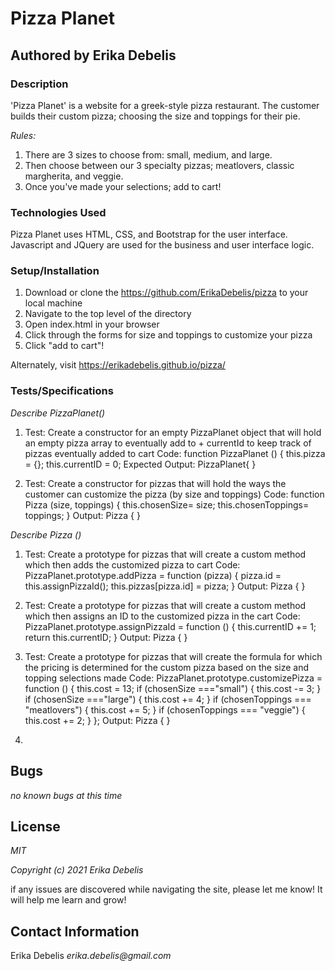 # __Pizza Planet__
## Authored by Erika Debelis

### __Description__
'Pizza Planet' is a website for a greek-style pizza restaurant. The customer builds their custom pizza; choosing the size and toppings for their pie.

_Rules:_
1. There are 3 sizes to choose from: small, medium, and large.
2. Then choose between our 3 specialty pizzas; meatlovers, classic margherita, and veggie.
3. Once you've made your selections; add to cart!

### __Technologies Used__
Pizza Planet uses HTML, CSS, and Bootstrap for the user interface. Javascript and JQuery are used for the business and user interface logic. 

### __Setup/Installation__
1. Download or clone the https://github.com/ErikaDebelis/pizza to your local machine
2. Navigate to the top level of the directory
3. Open index.html in your browser
4. Click through the forms for size and toppings to customize your pizza
5. Click "add to cart"!

Alternately, visit https://erikadebelis.github.io/pizza/

### __Tests/Specifications__

_Describe PizzaPlanet()_

1. Test: Create a constructor for an empty PizzaPlanet object that will hold an empty pizza array to eventually add to + currentId to keep track of pizzas eventually added to cart
Code: 
function PizzaPlanet () {
  this.pizza = {};
  this.currentID = 0;
Expected Output: PizzaPlanet{ } 

2. Test: Create a constructor for pizzas that will hold the ways the customer can customize the pizza (by size and toppings)
Code: 
function Pizza (size, toppings) {
  this.chosenSize= size;
  this.chosenToppings= toppings;
}
Output: Pizza { }


_Describe Pizza ()_

1. Test: Create a prototype for pizzas that will create a custom method which then adds the customized pizza to cart 
Code: 
PizzaPlanet.prototype.addPizza = function (pizza) {
  pizza.id = this.assignPizzaId();
  this.pizzas[pizza.id] = pizza;
}
Output: Pizza { }


2. Test: Create a prototype for pizzas that will create a custom method which then assigns an ID to the customized pizza in the cart
Code: 
PizzaPlanet.prototype.assignPizzaId = function () {
  this.currentID += 1;
  return this.currentID;
}
Output: Pizza { }


3. Test: Create a prototype for pizzas that will create the formula for which the pricing is determined for the custom pizza based on the size and topping selections made
Code: 
PizzaPlanet.prototype.customizePizza = function () {
  this.cost = 13;
  if (chosenSize ==="small") {
    this.cost -= 3;
  }
  if (chosenSize ==="large") {
    this.cost += 4;
  }
  if (chosenToppings === "meatlovers") {
    this.cost += 5;
  }
  if (chosenToppings === "veggie") {
    this.cost += 2;
  }
};
Output: Pizza { }

4. 

## Bugs

_no known bugs at this time_

## License

_MIT_

_Copyright (c) 2021 Erika Debelis_

if any issues are discovered while navigating the site, please let me know! It will help me learn and grow!

## Contact Information

Erika Debelis _erika.debelis@gmail.com_